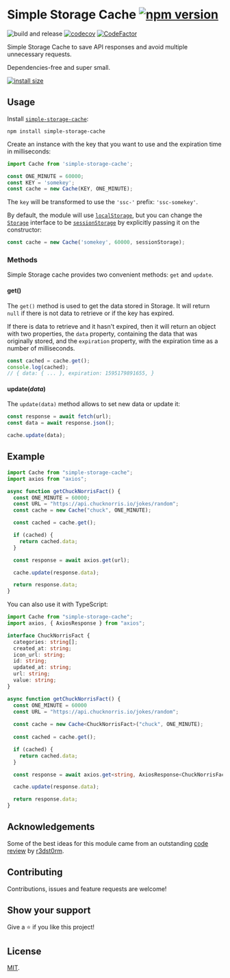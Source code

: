 # Simple Storage Cache [![npm version](https://badge.fury.io/js/simple-storage-cache.svg)](https://www.npmjs.com/package/simple-storage-cache)

![build and release](https://github.com/MauricioRobayo/simple-storage-cache/workflows/build%20and%20release/badge.svg)
[![codecov](https://codecov.io/gh/MauricioRobayo/simple-storage-cache/branch/master/graph/badge.svg)](https://codecov.io/gh/MauricioRobayo/simple-storage-cache)
[![CodeFactor](https://www.codefactor.io/repository/github/mauriciorobayo/simple-storage-cache/badge)](https://www.codefactor.io/repository/github/mauriciorobayo/simple-storage-cache)

Simple Storage Cache to save API responses and avoid multiple unnecessary requests.

Dependencies-free and super small.

[![install size](https://packagephobia.now.sh/badge?p=simple-storage-cache)](https://packagephobia.now.sh/result?p=simple-storage-cache)

## Usage

Install [`simple-storage-cache`](https://www.npmjs.com/package/simple-storage-cache):

```
npm install simple-storage-cache
```

Create an instance with the key that you want to use and the expiration time in milliseconds:

```js
import Cache from 'simple-storage-cache';

const ONE_MINUTE = 60000;
const KEY = 'somekey'; 
const cache = new Cache(KEY, ONE_MINUTE);
```

The `key` will be transformed to use the `'ssc-'` prefix: `'ssc-somekey'`.

By default, the module will use [`localStorage`](https://developer.mozilla.org/en-US/docs/Web/API/Window/localStorage), but you can change the [`Storage`](https://developer.mozilla.org/en-US/docs/Web/API/Storage) interface to be [`sessionStorage`](https://developer.mozilla.org/en-US/docs/Web/API/Window/sessionStorage) by explicitly passing it on the constructor:

```js
const cache = new Cache('somekey', 60000, sessionStorage);
```

### Methods

Simple Storage cache provides two convenient methods: `get` and `update`.

#### get()

The `get()` method is used to get the data stored in Storage. It will return `null` if there is not data to retrieve or if the key has expired.

If there is data to retrieve and it hasn't expired, then it will return an object with two properties, the `data` property, containing the data that was originally stored, and the `expiration` property, with the expiration time as a number of milliseconds.

```js
const cached = cache.get();
console.log(cached);
// { data: { ... }, expiration: 1595179891655, }
```

#### update(_data_)

The `update(data)` method allows to set new data or update it:


```js
const response = await fetch(url);
const data = await response.json();

cache.update(data);
```

## Example

```js
import Cache from "simple-storage-cache";
import axios from "axios";

async function getChuckNorrisFact() {
  const ONE_MINUTE = 60000;
  const URL = "https://api.chucknorris.io/jokes/random";
  const cache = new Cache("chuck", ONE_MINUTE);

  const cached = cache.get();

  if (cached) {
    return cached.data;
  }

  const response = await axios.get(url);

  cache.update(response.data);

  return response.data;
}
```

You can also use it with TypeScript:

```ts
import Cache from "simple-storage-cache";
import axios, { AxiosResponse } from "axios";

interface ChuckNorrisFact {
  categories: string[];
  created_at: string;
  icon_url: string;
  id: string;
  updated_at: string;
  url: string;
  value: string;
}

async function getChuckNorrisFact() {
  const ONE_MINUTE = 60000
  const URL = "https://api.chucknorris.io/jokes/random";
  
  const cache = new Cache<ChuckNorrisFact>("chuck", ONE_MINUTE);
  
  const cached = cache.get();

  if (cached) {
    return cached.data;
  }

  const response = await axios.get<string, AxiosResponse<ChuckNorrisFact>>(url);

  cache.update(response.data);

  return response.data;
}
```

## Acknowledgements

Some of the best ideas for this module came from an outstanding [code review](https://codereview.stackexchange.com/a/247898/146118) by [r3dst0rm](https://github.com/r3dst0rm).

## Contributing

Contributions, issues and feature requests are welcome!

## Show your support

Give a ⭐️ if you like this project!

## License

[MIT](LICENSE).
